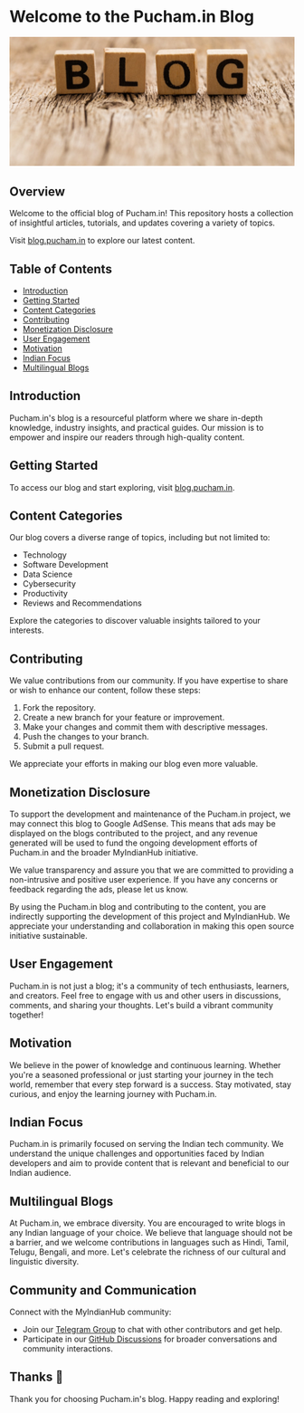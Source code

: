 # Welcome to the Pucham.in Blog

![Pucham.in Logo](img/blog.jpeg)

## Overview

Welcome to the official blog of Pucham.in! This repository hosts a collection of insightful articles, tutorials, and updates covering a variety of topics.

Visit [blog.pucham.in](https://blog.pucham.in) to explore our latest content.

## Table of Contents

- [Introduction](#introduction)
- [Getting Started](#getting-started)
- [Content Categories](#content-categories)
- [Contributing](#contributing)
- [Monetization Disclosure](#monetization-disclosure)
- [User Engagement](#user-engagement)
- [Motivation](#motivation)
- [Indian Focus](#indian-focus)
- [Multilingual Blogs](#multilingual-blogs)

## Introduction

Pucham.in's blog is a resourceful platform where we share in-depth knowledge, industry insights, and practical guides. Our mission is to empower and inspire our readers through high-quality content.

## Getting Started

To access our blog and start exploring, visit [blog.pucham.in](https://blog.pucham.in).

## Content Categories

Our blog covers a diverse range of topics, including but not limited to:

- Technology
- Software Development
- Data Science
- Cybersecurity
- Productivity
- Reviews and Recommendations

Explore the categories to discover valuable insights tailored to your interests.

## Contributing

We value contributions from our community. If you have expertise to share or wish to enhance our content, follow these steps:

1. Fork the repository.
2. Create a new branch for your feature or improvement.
3. Make your changes and commit them with descriptive messages.
4. Push the changes to your branch.
5. Submit a pull request.

We appreciate your efforts in making our blog even more valuable.

## Monetization Disclosure

To support the development and maintenance of the Pucham.in project, we may connect this blog to Google AdSense. This means that ads may be displayed on the blogs contributed to the project, and any revenue generated will be used to fund the ongoing development efforts of Pucham.in and the broader MyIndianHub initiative.

We value transparency and assure you that we are committed to providing a non-intrusive and positive user experience. If you have any concerns or feedback regarding the ads, please let us know.

By using the Pucham.in blog and contributing to the content, you are indirectly supporting the development of this project and MyIndianHub. We appreciate your understanding and collaboration in making this open source initiative sustainable.

## User Engagement

Pucham.in is not just a blog; it's a community of tech enthusiasts, learners, and creators. Feel free to engage with us and other users in discussions, comments, and sharing your thoughts. Let's build a vibrant community together!

## Motivation

We believe in the power of knowledge and continuous learning. Whether you're a seasoned professional or just starting your journey in the tech world, remember that every step forward is a success. Stay motivated, stay curious, and enjoy the learning journey with Pucham.in.

## Indian Focus

Pucham.in is primarily focused on serving the Indian tech community. We understand the unique challenges and opportunities faced by Indian developers and aim to provide content that is relevant and beneficial to our Indian audience.

## Multilingual Blogs

At Pucham.in, we embrace diversity. You are encouraged to write blogs in any Indian language of your choice. We believe that language should not be a barrier, and we welcome contributions in languages such as Hindi, Tamil, Telugu, Bengali, and more. Let's celebrate the richness of our cultural and linguistic diversity.

## Community and Communication

Connect with the MyIndianHub community:

- Join our [Telegram Group](https://t.me/myindianhub) to chat with other contributors and get help.
- Participate in our [GitHub Discussions](https://github.com/orgs/MyIndianHub/discussions) for broader conversations and community interactions.
## Thanks 💜

Thank you for choosing Pucham.in's blog. Happy reading and exploring!
